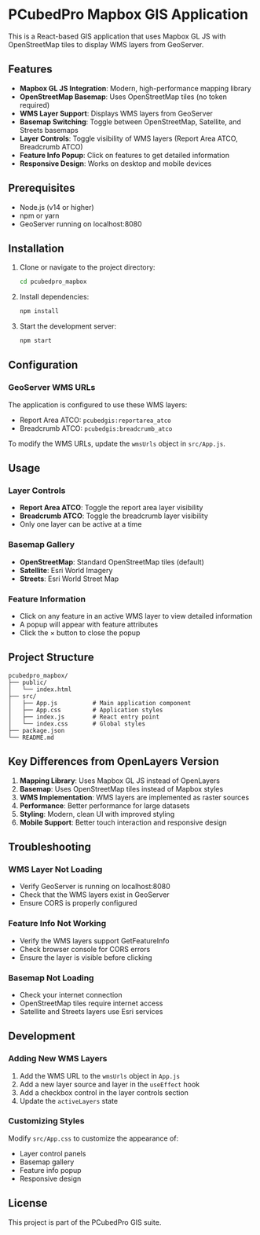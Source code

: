 # PCubedPro Mapbox GIS Application

This is a React-based GIS application that uses Mapbox GL JS with OpenStreetMap tiles to display WMS layers from GeoServer.

## Features

- **Mapbox GL JS Integration**: Modern, high-performance mapping library
- **OpenStreetMap Basemap**: Uses OpenStreetMap tiles (no token required)
- **WMS Layer Support**: Displays WMS layers from GeoServer
- **Basemap Switching**: Toggle between OpenStreetMap, Satellite, and Streets basemaps
- **Layer Controls**: Toggle visibility of WMS layers (Report Area ATCO, Breadcrumb ATCO)
- **Feature Info Popup**: Click on features to get detailed information
- **Responsive Design**: Works on desktop and mobile devices

## Prerequisites

- Node.js (v14 or higher)
- npm or yarn
- GeoServer running on localhost:8080

## Installation

1. Clone or navigate to the project directory:
   ```bash
   cd pcubedpro_mapbox
   ```

2. Install dependencies:
   ```bash
   npm install
   ```

3. Start the development server:
   ```bash
   npm start
   ```

## Configuration

### GeoServer WMS URLs

The application is configured to use these WMS layers:
- Report Area ATCO: `pcubedgis:reportarea_atco`
- Breadcrumb ATCO: `pcubedgis:breadcrumb_atco`

To modify the WMS URLs, update the `wmsUrls` object in `src/App.js`.

## Usage

### Layer Controls
- **Report Area ATCO**: Toggle the report area layer visibility
- **Breadcrumb ATCO**: Toggle the breadcrumb layer visibility
- Only one layer can be active at a time

### Basemap Gallery
- **OpenStreetMap**: Standard OpenStreetMap tiles (default)
- **Satellite**: Esri World Imagery
- **Streets**: Esri World Street Map

### Feature Information
- Click on any feature in an active WMS layer to view detailed information
- A popup will appear with feature attributes
- Click the × button to close the popup

## Project Structure

```
pcubedpro_mapbox/
├── public/
│   └── index.html
├── src/
│   ├── App.js          # Main application component
│   ├── App.css         # Application styles
│   ├── index.js        # React entry point
│   └── index.css       # Global styles
├── package.json
└── README.md
```

## Key Differences from OpenLayers Version

1. **Mapping Library**: Uses Mapbox GL JS instead of OpenLayers
2. **Basemap**: Uses OpenStreetMap tiles instead of Mapbox styles
3. **WMS Implementation**: WMS layers are implemented as raster sources
4. **Performance**: Better performance for large datasets
5. **Styling**: Modern, clean UI with improved styling
6. **Mobile Support**: Better touch interaction and responsive design

## Troubleshooting

### WMS Layer Not Loading
- Verify GeoServer is running on localhost:8080
- Check that the WMS layers exist in GeoServer
- Ensure CORS is properly configured

### Feature Info Not Working
- Verify the WMS layers support GetFeatureInfo
- Check browser console for CORS errors
- Ensure the layer is visible before clicking

### Basemap Not Loading
- Check your internet connection
- OpenStreetMap tiles require internet access
- Satellite and Streets layers use Esri services

## Development

### Adding New WMS Layers

1. Add the WMS URL to the `wmsUrls` object in `App.js`
2. Add a new layer source and layer in the `useEffect` hook
3. Add a checkbox control in the layer controls section
4. Update the `activeLayers` state

### Customizing Styles

Modify `src/App.css` to customize the appearance of:
- Layer control panels
- Basemap gallery
- Feature info popup
- Responsive design

## License

This project is part of the PCubedPro GIS suite. 